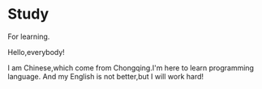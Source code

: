 # Study
For learning.

Hello,everybody!

I am Chinese,which come from Chongqing.I'm here to learn programming language.
And my English is not better,but I will work hard!
